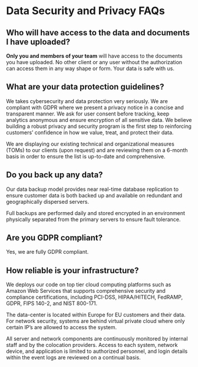 # Data Security and Privacy FAQs

## Who will have access to the data and documents I have uploaded?
**Only you and members of your team** will have access to the documents you have uploaded. No other client or any user without the authorization can access them in any way shape or form. Your data is safe with us.

## What are your data protection guidelines?
We takes cybersecurity and data protection very seriously. We are compliant with GDPR where we present a privacy notice in a concise and transparent manner. We ask for user consent before tracking, keep analytics anonymous and ensure encryption of all sensitive data. We believe building a robust privacy and security program is the first
step to reinforcing customers’ confidence in how we value, treat, and protect their data.

We are displaying our existing technical and organizational measures (TOMs) to our clients (upon request) and are reviewing them on a 6-month basis in order to ensure the list is up-to-date and comprehensive.

## Do you back up any data?

Our data backup model provides near real-time database replication to ensure customer data is both backed up and available on redundant and geographically dispersed servers. 

Full backups are performed daily and stored encrypted in an environment physically separated from the primary servers to ensure fault tolerance.

## Are you GDPR compliant?

Yes, we are fully GDPR compliant.

## How reliable is your infrastructure?

We deploys our code on top tier cloud computing platforms such as Amazon Web Services that supports comprehensive security and compliance certifications, including PCI-DSS, HIPAA/HITECH, FedRAMP, GDPR, FIPS 140-2, and NIST 800-171. 

The data-center is located within Europe for EU customers and their data. For network security, systems are behind virtual private cloud where only certain IP’s are allowed to access the system.

All server and network components are continuously monitored by internal staff and by the colocation providers. Access to each system, network device, and application is limited to authorized personnel, and login details within the event logs are
reviewed on a continual basis.